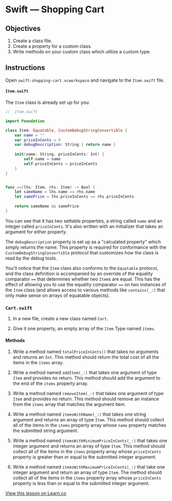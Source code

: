 # Swift — Shopping Cart

## Objectives

1. Create a class file.
2. Create a property for a custom class.
3. Write methods on your custom class which utilize a custom type.

## Instructions

Open `swift-shopping-cart.xcworkspace` and navigate to the `Item.swift` file.

#### `Item.swift`

The `Item` class is already set up for you:

```swift
//  Item.swift

import Foundation

class Item: Equatable, CustomDebugStringConvertible {
    var name = ""
    var priceInCents = 0
    var debugDescription: String { return name }
    
    init(name: String, priceInCents: Int) {
        self.name = name
        self.priceInCents = priceInCents
    }
}


func ==(lhs: Item, rhs: Item) -> Bool {
    let sameName = lhs.name == rhs.name
    let samePrice = lhs.priceInCents == rhs.priceInCents
    
    return sameName && samePrice
}
```
You can see that it has two settable properties, a string called `name` and an integer called `priceInCents`. It's also written with an initializer that takes an argument for either property. 

The `debugDescription` property is set up as a "calculated property" which simply returns the name. This property is required for conformance with the `CustomDebugStringConvertible` protocol that customizes how the class is read by the debug tools.

You'll notice that the `Item` class also conforms to the `Equatable` protocol, and the class definition is accompanied by an override of the equality comparator `==` that determines whether two `Item`s are equal. This has the effect of allowing you to use the equality comparator `==` on two instances of the `Item` class (and allows access to various methods like `contains(_:)` that only make sense on arrays of equatable objects).

### `Cart.swift`

1. In a new file, create a new class named `Cart`.

2. Give it one property, an empty array of the `Item` Type named `items`.

#### Methods

1. Write a method named `totalPriceInCents()` that takes no arguments and returns an `Int`. This method should return the total cost of all the items in the `items` array.

2. Write a method named `addItem(_:)` that takes one argument of type `Item` and provides no return. This method should add the argument to the end of the `items` property array.

3. Write a method named `removeItem(_:)` that takes one argument of type `Item` and provides no return. This method should remove an instance from the `items` array that matches the argument item.

4. Write a method named `itemsWithName(_:)` that takes one string argument and returns an array of type `Item`. This method should collect all of the items in the `items` property array whose `name` property matches the submitted string argument.

5. Write a method named `itemsWithMinimumPriceInCents(_:)` that takes one integer argument and returns an array of type `Item`. This method should collect all of the items in the `items` property array whose `priceInCents` property is greater than or equal to the submitted integer argument.

6. Write a method named `itemsWithMaximumPriceInCents(_:)` that take one integer argument and return an array of type `Item`. The method should collect all of the items in the `items` property array whose `priceInCents` property is less than or equal to the submitted integer argument.

<a href='https://learn.co/lessons/swift-shopping-cart' data-visibility='hidden'>View this lesson on Learn.co</a>

